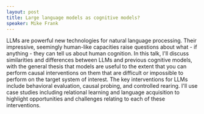 ```yaml
---
layout: post
title: Large language models as cognitive models? 
speaker: Mike Frank
---
```


LLMs are powerful new technologies for natural language processing. Their impressive, seemingly human-like capacities raise questions about what - if anything - they can tell us about human cognition. In this talk, I'll discuss similarities and differences between LLMs and previous cognitive models, with the general thesis that models are useful to the extent that you can perform causal interventions on them that are difficult or impossible to perform on the target system of interest. The key interventions for LLMs include behavioral evaluation, causal probing, and controlled rearing. I'll use case studies including relational learning and language acquisition to highlight opportunities and challenges relating to each of these interventions. 